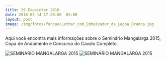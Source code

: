 ```yaml
---
title: 39 Expointer 2016
date: 2016-07-14 17:20:00 -02:00
layout: post
image: /img/fotos/funcao/Lothar_com_Embaixador_da_Lagoa_Branca.jpg
---
```


Aqui você encontra mais informações sobre o Seminário Mangalarga 2015, Copa de Andamento e Concurso do Cavalo Completo.

<!-- more -->

<img class="photos-thumb" src="{{site.baseurl}}/img/2015-05-24-seminario-mangalarga-1.jpg" alt="SEMINÁRIO MANGALARGA 2015">
<img class="photos-thumb" src="{{site.baseurl}}/img/2015-05-24-seminario-mangalarga-2.jpg" alt="SEMINÁRIO MANGALARGA 2015">
